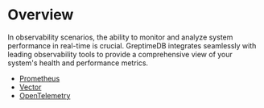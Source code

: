 # Overview

In observability scenarios,
the ability to monitor and analyze system performance in real-time is crucial.
GreptimeDB integrates seamlessly with leading observability tools to provide a comprehensive view of your system's health and performance metrics. 

- [Prometheus](prometheus.md)
- [Vector](vector.md)
- [OpenTelemetry](opentelemetry.md)


